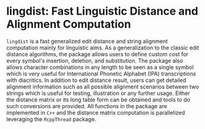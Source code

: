 # lingdist: Fast Linguistic Distance and Alignment Computation

`lingdist` is a fast generalized edit distance and string alignment computation mainly for linguistic aims. As a generalization to the classic edit distance algorithms, the package allows users to define custom cost for every symbol's insertion, deletion, and substitution. The package also allows character combinations in any length to be seen as a single symbol which is very useful for International Phonetic Alphabet (IPA) transcriptions with diacritics. In addition to edit distance result, users can get detailed alignment information such as all possible alignment scenarios between two strings which is useful for testing, illustration or any further usage. Either the distance matrix or its long table form can be obtained and tools to do such conversions are provided. All functions in the package are implemented in `C++` and the distance matrix computation is parallelized leveraging the `RcppThread` package.
